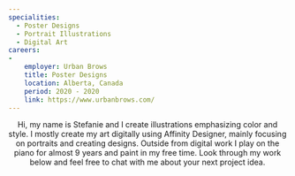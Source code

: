 ```yaml
---
specialities:
  - Poster Designs
  - Portrait Illustrations
  - Digital Art
careers:
-
    employer: Urban Brows
    title: Poster Designs
    location: Alberta, Canada
    period: 2020 - 2020
    link: https://www.urbanbrows.com/
---
```


<center>Hi, my name is Stefanie and I create illustrations emphasizing color and style. I mostly create my art digitally using Affinity Designer, mainly focusing on portraits and creating designs. Outside from digital work I play on the piano for almost 9 years and paint in my free time. Look through my work below and feel free to chat with me about your next project idea.</center>
